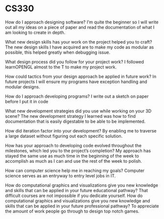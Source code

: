 # CS330

How do I approach designing software?
I'm quite the beginner so I will write out all my ideas on a piece of paper and read the documentation of what I am looking to create in depth.

What new design skills has your work on the project helped you to craft?
The new design skills I have acquired are to make my code as modular as possible, this helped greatly when debugging issue.

What design process did you follow for your project work?
I followed learnOPENGL almost to the T to make my project work.

How could tactics from your design approach be applied in future work?
In future projects I will ensure my programs have exception handling and modular designs.

How do I approach developing programs?
I write out a sketch on paper before I put it in code

What new development strategies did you use while working on your 3D scene?
The new development strategy I learned was how to find documentation that is easily digestable to be able to be implemented.

How did iteration factor into your development?
By enabling me to traverse a large dataset without figuring out each specific solution.

How has your approach to developing code evolved throughout the milestones, which led you to the project’s completion?
My approach has stayed the same use as much time in the beginning of the week to accomplish as much as I can and use the rest of the week to polish.

How can computer science help me in reaching my goals?
Computer science serves as an entryway to entry level jobs in IT.

How do computational graphics and visualizations give you new knowledge and skills that can be applied in your future educational pathway?
That difficult courses are not impossible if you dedicate yourself.
How do computational graphics and visualizations give you new knowledge and skills that can be applied in your future professional pathway?
To appreciate the amount of work people go through to design top notch games.
